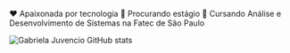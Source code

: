 ❤ Apaixonada por tecnologia
👀 Procurando estágio
📖 Cursando Análise e Desenvolvimento de Sistemas na Fatec de São Paulo

![Gabriela Juvencio GitHub stats](https://github-readme-stats.vercel.app/api?username=Umagabs&show_icons=true&theme=dracula&count_private=true)
